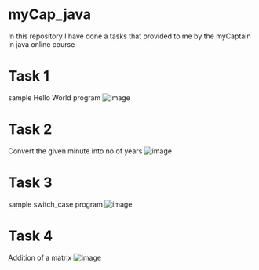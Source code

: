 # myCap_java

In this repository I have done a tasks that provided to me by the myCaptain in java online course

# Task 1
sample Hello World program
![image](https://user-images.githubusercontent.com/52662298/113807934-a255b280-9782-11eb-96d0-5ae7aec31d9b.png)


# Task 2
Convert the given minute into no.of years
![image](https://user-images.githubusercontent.com/52662298/113807873-7d613f80-9782-11eb-86dc-c8fa323ffb3a.png)

# Task 3
sample switch_case program
![image](https://user-images.githubusercontent.com/52662298/113827470-f5d6f900-97a0-11eb-8ffa-b004fb2ef898.png)

# Task 4
Addition of a matrix
![image](https://user-images.githubusercontent.com/52662298/114006006-b3371e80-987d-11eb-8a70-f0a48b1db6d7.png)
